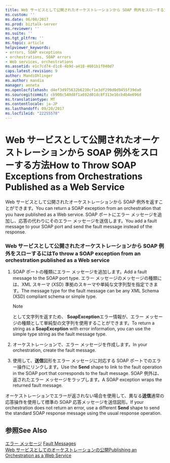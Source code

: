```yaml
---
title: Web サービスとして公開されたオーケストレーションから SOAP 例外をスローする方法 |Microsoft ドキュメント
ms.custom: ''
ms.date: 06/08/2017
ms.prod: biztalk-server
ms.reviewer: ''
ms.suite: ''
ms.tgt_pltfrm: ''
ms.topic: article
helpviewer_keywords:
- errors, SOAP exceptions
- orchestrations, SOAP errors
- Web services, orchestrations
ms.assetid: e1c7cd74-d1c8-4b9d-a418-4601b1f040d7
caps.latest.revision: 9
author: MandiOhlinger
ms.author: mandia
manager: anneta
ms.openlocfilehash: d4ef3d975632b6230cf1e3df299d0d9455f39da0
ms.sourcegitcommit: cb908c540d8f1a692d01dc8f313e16cb4b4e696d
ms.translationtype: MT
ms.contentlocale: ja-JP
ms.lasthandoff: 09/20/2017
ms.locfileid: "22255578"
---
```

# <a name="how-to-throw-soap-exceptions-from-orchestrations-published-as-a-web-service"></a><span data-ttu-id="8ef84-102">Web サービスとして公開されたオーケストレーションから SOAP 例外をスローする方法</span><span class="sxs-lookup"><span data-stu-id="8ef84-102">How to Throw SOAP Exceptions from Orchestrations Published as a Web Service</span></span>
<span data-ttu-id="8ef84-103">Web サービスとして公開されたオーケストレーションから SOAP 例外を返すことができます。</span><span class="sxs-lookup"><span data-stu-id="8ef84-103">You can return a SOAP exception from an orchestration that you have published as a Web service.</span></span> <span data-ttu-id="8ef84-104">SOAP ポートにエラー メッセージを追加し、応答の代わりにそのエラー メッセージを送信します。</span><span class="sxs-lookup"><span data-stu-id="8ef84-104">You add a fault message to your SOAP port and send the fault message instead of the response.</span></span>  
  
### <a name="to-throw-a-soap-exception-from-an-orchestration-published-as-a-web-service"></a><span data-ttu-id="8ef84-105">Web サービスとして公開されたオーケストレーションから SOAP 例外をスローするには</span><span class="sxs-lookup"><span data-stu-id="8ef84-105">To throw a SOAP exception from an orchestration published as a Web service</span></span>  
  
1.  <span data-ttu-id="8ef84-106">SOAP ポートの種類にエラー メッセージを追加します。</span><span class="sxs-lookup"><span data-stu-id="8ef84-106">Add a fault message to the SOAP port type.</span></span> <span data-ttu-id="8ef84-107">エラー メッセージのメッセージの種類には、XML スキーマ (XSD) 準拠のスキーマや単純な文字列型を指定できます。</span><span class="sxs-lookup"><span data-stu-id="8ef84-107">The message type for the fault message can be any XML Schema (XSD) compliant schema or simple type.</span></span>  
  
    > [!NOTE]
    >  <span data-ttu-id="8ef84-108">として文字列を返すため、 **SoapException**エラー情報が、エラー メッセージの種類として単純型の文字列を使用することができます。</span><span class="sxs-lookup"><span data-stu-id="8ef84-108">To return a string as a **SoapException** with error information, you can use the simple type string as the fault message type.</span></span>  
  
2.  <span data-ttu-id="8ef84-109">オーケストレーションで、エラー メッセージを作成します。</span><span class="sxs-lookup"><span data-stu-id="8ef84-109">In your orchestration, create the fault message.</span></span>  
  
3.  <span data-ttu-id="8ef84-110">使用して、**送信**図形をエラー メッセージに対応する SOAP ポートでのエラー操作にリンクします。</span><span class="sxs-lookup"><span data-stu-id="8ef84-110">Use the **Send** shape to link to the fault operation in the SOAP port that corresponds to the fault message.</span></span> <span data-ttu-id="8ef84-111">SOAP 例外は、返されたエラー メッセージをラップします。</span><span class="sxs-lookup"><span data-stu-id="8ef84-111">A SOAP exception wraps the returned fault message.</span></span>  
  
 <span data-ttu-id="8ef84-112">オーケストレーションでエラーが返されない場合を使用して、異なる**送信**通常の応答操作を使用して標準の SOAP 応答メッセージを送信図形。</span><span class="sxs-lookup"><span data-stu-id="8ef84-112">If your orchestration does not return an error, use a different **Send** shape to send the standard SOAP response message using the usual response operation.</span></span>  
  
## <a name="see-also"></a><span data-ttu-id="8ef84-113">参照</span><span class="sxs-lookup"><span data-stu-id="8ef84-113">See Also</span></span>  
 <span data-ttu-id="8ef84-114">[エラー メッセージ](../core/fault-messages.md) </span><span class="sxs-lookup"><span data-stu-id="8ef84-114">[Fault Messages](../core/fault-messages.md) </span></span>  
 [<span data-ttu-id="8ef84-115">Web サービスとしてのオーケストレーションの公開</span><span class="sxs-lookup"><span data-stu-id="8ef84-115">Publishing an Orchestration as a Web Service</span></span>](../core/publishing-an-orchestration-as-a-web-service.md)